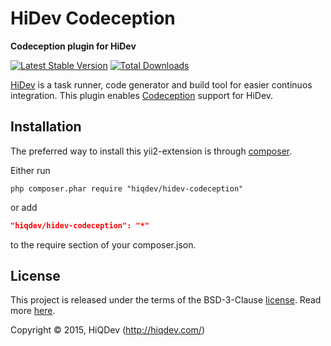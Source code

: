 HiDev Codeception
=================

**Codeception plugin for HiDev**

[![Latest Stable Version](https://poser.pugx.org/hiqdev/hidev-codeception/v/stable)](//packagist.org/packages/hiqdev/hidev-codeception)
[![Total Downloads](https://poser.pugx.org/hiqdev/hidev-codeception/downloads)](//packagist.org/packages/hiqdev/hidev-codeception)

[HiDev](https://github.com/hiqdev/hidev) is a task runner, code generator and build tool for easier continuos integration.
This plugin enables [Codeception](http://codeception.com) support for HiDev.

## Installation

The preferred way to install this yii2-extension is through [composer](http://getcomposer.org/download/).

Either run

```
php composer.phar require "hiqdev/hidev-codeception"
```

or add

```json
"hiqdev/hidev-codeception": "*"
```

to the require section of your composer.json.

## License

This project is released under the terms of the BSD-3-Clause [license](https://github.com/hiqdev/hidev-codeception/blob/master/LICENSE).
Read more [here](http://choosealicense.com/licenses/bsd-3-clause).

Copyright © 2015, HiQDev (http://hiqdev.com/)
